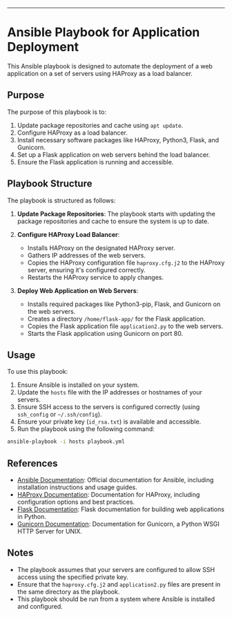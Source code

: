 

---

# Ansible Playbook for Application Deployment

This Ansible playbook is designed to automate the deployment of a web application on a set of servers using HAProxy as a load balancer.

## Purpose

The purpose of this playbook is to:

1. Update package repositories and cache using `apt update`.
2. Configure HAProxy as a load balancer.
3. Install necessary software packages like HAProxy, Python3, Flask, and Gunicorn.
4. Set up a Flask application on web servers behind the load balancer.
5. Ensure the Flask application is running and accessible.

## Playbook Structure

The playbook is structured as follows:

1. **Update Package Repositories**: The playbook starts with updating the package repositories and cache to ensure the system is up to date.

2. **Configure HAProxy Load Balancer**:
    - Installs HAProxy on the designated HAProxy server.
    - Gathers IP addresses of the web servers.
    - Copies the HAProxy configuration file `haproxy.cfg.j2` to the HAProxy server, ensuring it's configured correctly.
    - Restarts the HAProxy service to apply changes.

3. **Deploy Web Application on Web Servers**:
    - Installs required packages like Python3-pip, Flask, and Gunicorn on the web servers.
    - Creates a directory `/home/flask-app/` for the Flask application.
    - Copies the Flask application file `application2.py` to the web servers.
    - Starts the Flask application using Gunicorn on port 80.

## Usage

To use this playbook:

1. Ensure Ansible is installed on your system.
2. Update the `hosts` file with the IP addresses or hostnames of your servers.
3. Ensure SSH access to the servers is configured correctly (using `ssh_config` or `~/.ssh/config`).
4. Ensure your private key (`id_rsa.txt`) is available and accessible.
5. Run the playbook using the following command:

```bash
ansible-playbook -i hosts playbook.yml
```

## References

- [Ansible Documentation](https://docs.ansible.com/ansible/latest/index.html): Official documentation for Ansible, including installation instructions and usage guides.
- [HAProxy Documentation](https://www.haproxy.com/documentation/): Documentation for HAProxy, including configuration options and best practices.
- [Flask Documentation](https://flask.palletsprojects.com/en/2.0.x/): Flask documentation for building web applications in Python.
- [Gunicorn Documentation](https://docs.gunicorn.org/en/stable/): Documentation for Gunicorn, a Python WSGI HTTP Server for UNIX.

## Notes

- The playbook assumes that your servers are configured to allow SSH access using the specified private key.
- Ensure that the `haproxy.cfg.j2` and `application2.py` files are present in the same directory as the playbook.
- This playbook should be run from a system where Ansible is installed and configured.
